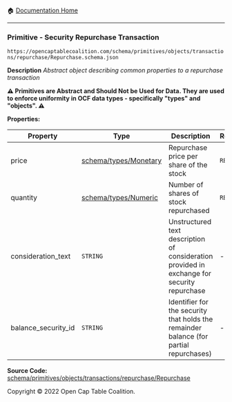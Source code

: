 :house: [Documentation Home](../../../../../../)

---

### Primitive - Security Repurchase Transaction

`https://opencaptablecoalition.com/schema/primitives/objects/transactions/repurchase/Repurchase.schema.json`

**Description** _Abstract object describing common properties to a repurchase transaction_

**:warning: Primitives are Abstract and Should Not be Used for Data. They are used to enforce uniformity in OCF data types - specifically "types" and "objects". :warning:**

**Properties:**

| Property            | Type                                                       | Description                                                                                 | Required   |
| ------------------- | ---------------------------------------------------------- | ------------------------------------------------------------------------------------------- | ---------- |
| price               | [schema/types/Monetary](../../../schema/types/Monetary.md) | Repurchase price per share of the stock                                                     | `REQUIRED` |
| quantity            | [schema/types/Numeric](../../../schema/types/Numeric.md)   | Number of shares of stock repurchased                                                       | `REQUIRED` |
| consideration_text  | `STRING`                                                   | Unstructured text description of consideration provided in exchange for security repurchase | -          |
| balance_security_id | `STRING`                                                   | Identifier for the security that holds the remainder balance (for partial repurchases)      | -          |

**Source Code:** [schema/primitives/objects/transactions/repurchase/Repurchase](../../../../../../schema/primitives/objects/transactions/repurchase/Repurchase.schema.json)

Copyright © 2022 Open Cap Table Coalition.
